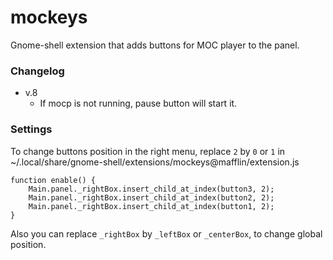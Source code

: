 # mockeys

Gnome-shell extension that adds buttons for MOC player to the panel.

### Changelog

* v.8
  - If mocp is not running, pause button will start it.

### Settings

To change buttons position in the right menu, replace ```2``` by ```0``` or ```1``` in
~/.local/share/gnome-shell/extensions/mockeys@mafflin/extension.js
```
function enable() {
    Main.panel._rightBox.insert_child_at_index(button3, 2);
    Main.panel._rightBox.insert_child_at_index(button2, 2);
    Main.panel._rightBox.insert_child_at_index(button1, 2);
}
```
Also you can replace ```_rightBox``` by ```_leftBox``` or ```_centerBox```, to change global position.
